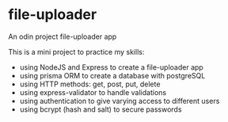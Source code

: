 # file-uploader
An odin project file-uploader app

This is a mini project to practice my skills:

* using NodeJS and Express to create a file-uploader app
* using prisma ORM to create a database with postgreSQL
* using HTTP methods: get, post, put, delete
* using express-validator to handle validations
* using authentication to give varying access to different users
* using bcrypt (hash and salt) to secure passwords